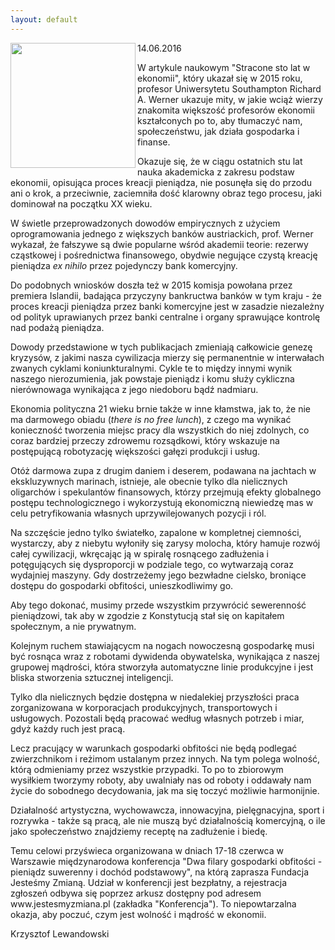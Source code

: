```yaml
---
layout: default
---
```

<img src="{{site.baseurl}}\articles\pictures\465.dzisijutro.jpg" align="left" HSPACE=”50” VSPACE=”50” width="200"><!--1-->
<p>14.06.2016</p>
<p>W artykule naukowym "Stracone sto lat w ekonomii", który ukazał się w 2015 roku, profesor Uniwersytetu Southampton Richard A. Werner ukazuje mity, w jakie wciąż wierzy znakomita większość profesorów ekonomii kształconych po to, aby tłumaczyć nam, społeczeństwu, jak działa gospodarka i finanse.</p><p></p>
<p>Okazuje się, że w ciągu ostatnich stu lat nauka akademicka z zakresu podstaw ekonomii, opisująca proces kreacji pieniądza, nie posunęła się do przodu ani o krok, a przeciwnie, zaciemniła dość klarowny obraz tego procesu, jaki dominował na początku XX wieku.</p>
<p>W świetle przeprowadzonych dowodów empirycznych z użyciem oprogramowania jednego z większych banków austriackich, prof. Werner wykazał, że fałszywe są dwie popularne wśród akademii teorie: rezerwy cząstkowej i pośrednictwa finansowego, obydwie negujące czystą kreację pieniądza <i>ex nihilo</i> przez pojedynczy bank komercyjny.</p>
<p>Do podobnych wniosków doszła też w 2015 komisja powołana przez premiera Islandii, badająca przyczyny bankructwa banków w tym kraju - że proces kreacji pieniądza przez banki komercyjne jest w zasadzie niezależny od polityk uprawianych przez banki centralne i organy sprawujące kontrolę nad podażą pieniądza.</p>
<p>Dowody przedstawione w tych publikacjach zmieniają całkowicie genezę kryzysów, z jakimi nasza cywilizacja mierzy się permanentnie w interwałach zwanych cyklami koniunkturalnymi. Cykle te to między innymi wynik naszego nierozumienia, jak powstaje pieniądz i komu służy cykliczna nierównowaga wynikająca z jego niedoboru bądź nadmiaru.</p>
<p>Ekonomia polityczna 21 wieku brnie także w inne kłamstwa, jak to, że nie ma darmowego obiadu (<i>there is no free lunch</i>), z czego ma wynikać konieczność tworzenia miejsc pracy dla wszystkich do niej zdolnych, co coraz bardziej przeczy zdrowemu rozsądkowi, który wskazuje na postępującą robotyzację większości gałęzi produkcji i usług.</p>
<p>Otóż darmowa zupa z drugim daniem i deserem, podawana na jachtach w ekskluzywnych marinach, istnieje, ale obecnie tylko dla nielicznych oligarchów i spekulantów finansowych, którzy przejmują efekty globalnego postępu technologicznego i wykorzystują ekonomiczną niewiedzę mas w celu petryfikowania własnych uprzywilejowanych pozycji i ról.</p>
<p>Na szczęście jedno tylko światełko, zapalone w kompletnej ciemności, wystarczy, aby z niebytu wyłoniły się zarysy molocha, który hamuje rozwój całej cywilizacji, wkręcając ją w spiralę rosnącego zadłużenia i potęgujących się dysproporcji w podziale tego, co wytwarzają coraz wydajniej maszyny. Gdy dostrzeżemy jego bezwładne cielsko, broniące dostępu do gospodarki obfitości, unieszkodliwimy go.</p>
<p>Aby tego dokonać, musimy przede wszystkim przywrócić sewerenność pieniądzowi, tak aby w zgodzie z Konstytucją stał się on kapitałem społecznym, a nie prywatnym.</p>
<p>Kolejnym ruchem stawiającycm na nogach nowoczesną gospodarkę musi być rosnąca wraz z robotami dywidenda obywatelska, wynikająca z naszej grupowej mądrości, która stworzyła automatyczne linie produkcyjne i jest bliska stworzenia sztucznej inteligencji.</p>
<p>Tylko dla nielicznych będzie dostępna w niedalekiej przyszłości praca zorganizowana w korporacjach produkcyjnych, transportowych i usługowych. Pozostali będą pracować według własnych potrzeb i miar, gdyż każdy ruch jest pracą.</p>
<p>Lecz pracujący w warunkach gospodarki obfitości nie będą podlegać zwierzchnikom i reżimom ustalanym przez innych. Na tym polega wolność, którą odmieniamy przez wszystkie przypadki. To po to zbiorowym wysiłkiem tworzymy roboty, aby uwalniały nas od roboty i oddawały nam życie do sobodnego decydowania, jak ma się toczyć możliwie harmonijnie.</p>
<p>Działalność artystyczna, wychowawcza, innowacyjna, pielęgnacyjna, sport i rozrywka - także są pracą, ale nie muszą być działalnością komercyjną, o ile jako społeczeństwo znajdziemy receptę na zadłużenie i biedę.</p>
<p>Temu celowi przyświeca organizowana w dniach 17-18 czerwca w Warszawie międzynarodowa konferencja "Dwa filary gospodarki obfitości - pieniądz suwerenny i dochód podstawowy", na którą zaprasza Fundacja Jesteśmy Zmianą. Udział w konferencji jest bezpłatny, a rejestracja zgłoszeń odbywa się poprzez arkusz dostępny pod adresem www.jestesmyzmiana.pl (zakładka "Konferencja"). To niepowtarzalna okazja, aby poczuć, czym jest wolność i mądrość w ekonomii.</p>
<p>Krzysztof Lewandowski</p>